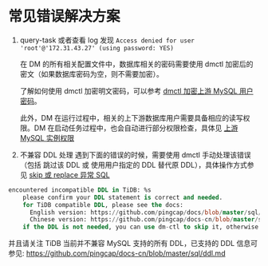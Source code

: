 常见错误解决方案
===

1. query-task 或者查看 log 发现 `Access denied for user 'root'@'172.31.43.27' (using password: YES)`

   在 DM 的所有相关配置文件中，数据库相关的密码需要使用 dmctl 加密后的密文（如果数据库密码为空，则不需要加密）。 

   了解如何使用 dmctl 加密明文密码，可以参考 [dmctl 加密上游 MySQL 用户密码](../maintenance/dm-ansible.md#dmctl-加密上游-mysql-用户密码)。

   此外，DM 在运行过程中，相关的上下游数据库用户需要具备相应的读写权限。DM 在启动任务过程中，也会自动进行部分权限检查，具体见 [上游 MySQL 实例权限](../task-handling/check-mysql.md)

2. 不兼容 DDL 处理
遇到下面的错误的时候，需要使用 dmctl 手动处理该错误（包括 跳过该 DDL 或 使用用户指定的 DDL 替代原 DDL），具体操作方式参见 [skip 或 replace 异常 SQL](./troubleshoot/skip-replace-sqls.md)
```sql
encountered incompatible DDL in TiDB: %s
	please confirm your DDL statement is correct and needed.
	for TiDB compatible DDL, please see the docs:
	  English version: https://github.com/pingcap/docs/blob/master/sql/ddl.md
	  Chinese version: https://github.com/pingcap/docs-cn/blob/master/sql/ddl.md
	if the DDL is not needed, you can use dm-ctl to skip it, otherwise u also can use dm-ctl to replace it.
```

并且请关注 TiDB 当前并不兼容 MySQL 支持的所有 DDL，已支持的 DDL 信息可参见: <https://github.com/pingcap/docs-cn/blob/master/sql/ddl.md>

